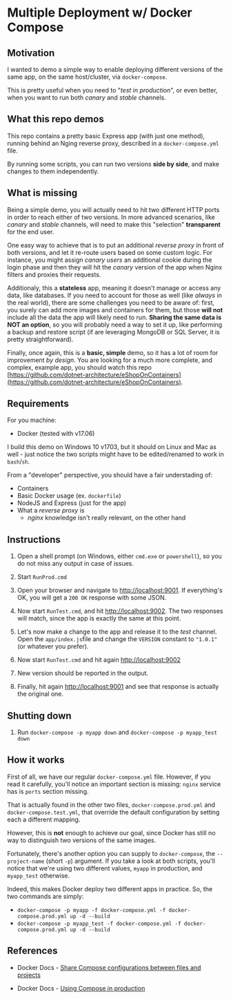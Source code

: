 # Multiple Deployment w/ Docker Compose

## Motivation

I wanted to demo a simple way to enable deploying different versions
of the same app, on the same host/cluster, via `docker-compose`.

This is pretty useful when you need to "_test in production_", or even better,
when you want to run both _canary_ and _stable_ channels.

## What this repo demos

This repo contains a pretty basic Express app (with just one method), running behind an Nging reverse proxy, described in a `docker-compose.yml` file.

By running some scripts, you can run two versions __side by side__, and make
changes to them independently.

## What is missing

Being a simple demo, you will actually need to hit two different HTTP ports in order
to reach either of two versions. In more advanced scenarios, like _canary_ and _stable_ channels,
will need to make this "selection" __transparent__ for the end user.

One easy way to achieve that is to put an additional _reverse proxy_ in front
of both versions, and let it re-route users based on some custom logic. For instance,
you might assign _canary users_ an additional cookie during the login phase and
then they will hit the _canary_ version of the app when Nginx filters and proxies
their requests.

Additionaly, this a __stateless__ app, meaning it doesn't manage or access any data,
like databases. If you need to account for those as well (like _always_ in the real world),
there are some challenges you need to be aware of: first, you surely can add more images and
containers for them, but those __will not__ include all the data the app will likely
need to run. __Sharing the same data is NOT an option__, so you will probably need a way
to set it up, like performing a backup and restore script (if are leveraging MongoDB or SQL Server,
it is pretty straightforward).

Finally, once again, this is a __basic, simple__ demo, so it has a lot of room
for improvement _by design_. You are looking for a much more complete, and complex,
example app, you should watch this repo [https://github.com/dotnet-architecture/eShopOnContainers](https://github.com/dotnet-architecture/eShopOnContainers).

## Requirements

For you machine:

- Docker (tested with v17.06)

I build this demo on Windows 10 v1703, but it should on Linux and Mac as well - just
notice the two scripts might have to be edited/renamed to work in `bash`/`sh`.

From a "developer" perspective, you should have a fair understading of:

- Containers
- Basic Docker usage (ex. `dockerfile`)
- NodeJS and Express (just for the app)
- What a _reverse proxy_ is
  - _nginx_ knowledge isn't really relevant, on the other hand

## Instructions

1. Open a shell prompt (on Windows, either `cmd.exe` or `powershell`), so you do not miss any output in case of issues.

1. Start `RunProd.cmd`

1. Open your browser and navigate to [http://localhost:9001](http://localhost:9001). If everything's OK, you will get a `200 OK` response with some JSON.

1. Now start `RunTest.cmd`, and hit [http://localhost:9002](http://localhost:9002). The two responses will match, since the app is exactly the same at this point.

1. Let's now make a change to the app and release it to the _test_ channel. Open the `app/index.js`file and change the `VERSION` constant to `"1.0.1"` (or whatever you prefer).

1. Now start `RunTest.cmd` and hit again [http://localhost:9002](http://localhost:9002)

1. New version should be reported in the output.

1. Finally, hit again [http://localhost:9001](http://localhost:9001) and see that response is actually the original one.

## Shutting down

1. Run `docker-compose -p myapp down` and `docker-compose -p myapp_test down`

## How it works

First of all, we have our regular `docker-compose.yml` file. However, if you read it carefully, you'll notice an important section is missing: `nginx` service has is `ports` section missing.

That is actually found in the other two files, `docker-compose.prod.yml` and `docker-compose.test.yml`, that override the default configuration by setting each a different mapping.

However, this is __not__ enough to achieve our goal, since Docker has still no way to distinguish two versions of the same images.

Fortunately, there's another option you can supply to `docker-compose`, the `--project-name` (short `-p`) argument. If you take a look at both scripts, you'll notice that we're using two different values, `myapp` in production, and `myapp_test` otherwise.

Indeed, this makes Docker deploy two different apps in practice. So, the two commands are simply:
- `docker-compose -p myapp -f docker-compose.yml -f docker-compose.prod.yml up -d --build`
- `docker-compose -p myapp_test -f docker-compose.yml -f docker-compose.prod.yml up -d --build`

## References

- Docker Docs - [Share Compose configurations between files and projects](https://docs.docker.com/compose/extends/)

- Docker Docs - [Using Compose in production](https://docs.docker.com/compose/production/)
